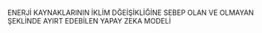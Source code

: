 # 
ENERJİ KAYNAKLARININ İKLİM DĞEİŞİKLİĞİNE SEBEP OLAN VE OLMAYAN ŞEKLİNDE AYIRT EDEBİLEN YAPAY ZEKA MODELİ
